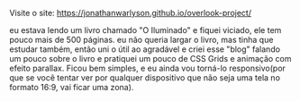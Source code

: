 Visite o site: https://jonathanwarlyson.github.io/overlook-project/

eu estava lendo um livro chamado "O Iluminado" e fiquei viciado, ele tem pouco mais de 500 páginas. 
eu não queria largar o livro, mas tinha que estudar também, então uni o útil ao agradável e criei esse "blog" falando um pouco sobre o livro e pratiquei um pouco de CSS Grids e animação com efeito parallax. Ficou bem simples, e eu ainda vou torná-lo responsivo(por que se você tentar ver por qualquer dispositivo que não seja uma tela no formato 16:9, vai ficar uma zona).
